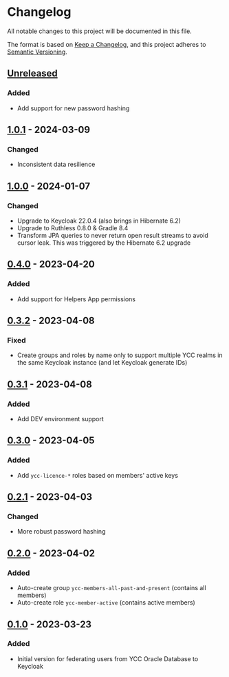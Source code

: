 # Changelog

All notable changes to this project will be documented in this file.

The format is based on [Keep a Changelog](https://keepachangelog.com/en/1.0.0/),
and this project adheres to [Semantic Versioning](https://semver.org/spec/v2.0.0.html).

## [Unreleased]

### Added

- Add support for new password hashing

## [1.0.1] - 2024-03-09

### Changed

- Inconsistent data resilience

## [1.0.0] - 2024-01-07

### Changed

- Upgrade to Keycloak 22.0.4 (also brings in Hibernate 6.2)
- Upgrade to Ruthless 0.8.0 & Gradle 8.4
- Transform JPA queries to never return open result streams to avoid cursor leak. This was triggered by the Hibernate 6.2 upgrade

## [0.4.0] - 2023-04-20

### Added

- Add support for Helpers App permissions

## [0.3.2] - 2023-04-08

### Fixed

- Create groups and roles by name only to support multiple YCC realms in the same Keycloak instance (and let Keycloak generate IDs)

## [0.3.1] - 2023-04-08

### Added

- Add DEV environment support

## [0.3.0] - 2023-04-05

### Added

- Add `ycc-licence-*` roles based on members' active keys

## [0.2.1] - 2023-04-03

### Changed

- More robust password hashing

## [0.2.0] - 2023-04-02

### Added

- Auto-create group `ycc-members-all-past-and-present` (contains all members)
- Auto-create role `ycc-member-active` (contains active members)

## [0.1.0] - 2023-03-23

### Added

- Initial version for federating users from YCC Oracle Database to Keycloak

[Unreleased]: https://github.com/Yachting-Club-CERN/ycc-keycloak-provider/compare/v1.0.1...HEAD
[1.0.1]: https://github.com/Yachting-Club-CERN/ycc-keycloak-provider/releases/tag/v1.0.1
[1.0.0]: https://github.com/Yachting-Club-CERN/ycc-keycloak-provider/releases/tag/v1.0.0
[0.4.0]: https://github.com/Yachting-Club-CERN/ycc-keycloak-provider/releases/tag/v0.4.0
[0.3.2]: https://github.com/Yachting-Club-CERN/ycc-keycloak-provider/releases/tag/v0.3.2
[0.3.1]: https://github.com/Yachting-Club-CERN/ycc-keycloak-provider/releases/tag/v0.3.1
[0.3.0]: https://github.com/Yachting-Club-CERN/ycc-keycloak-provider/releases/tag/v0.3.0
[0.2.1]: https://github.com/Yachting-Club-CERN/ycc-keycloak-provider/releases/tag/v0.2.1
[0.2.0]: https://github.com/Yachting-Club-CERN/ycc-keycloak-provider/releases/tag/v0.2.0
[0.1.0]: https://github.com/Yachting-Club-CERN/ycc-keycloak-provider/releases/tag/v0.1.0

